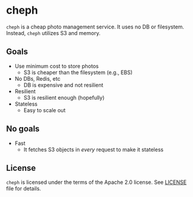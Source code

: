 # cheph

`cheph` is a cheap photo management service.
It uses no DB or filesystem.
Instead, `cheph` utilizes S3 and memory.

## Goals

- Use minimum cost to store photos
  - S3 is cheaper than the filesystem (e.g., EBS)
- No DBs, Redis, etc
  - DB is expensive and not resilient
- Resilient
  - S3 is resilient enough (hopefully)
- Stateless
  - Easy to scale out

## No goals

- Fast
  - It fetches S3 objects in *every* request to make it stateless

## License

`cheph` is licensed under the terms of the Apache 2.0 license.
See [LICENSE](./LICENSE) file for details.
